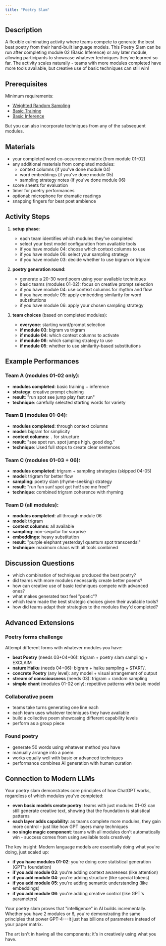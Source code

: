 ```yaml
---
title: "Poetry Slam"
---
```


## Description

A flexible culminating activity where teams compete to generate the best beat
poetry from their hand-built language models. This Poetry Slam can be run after
completing module 02 (Basic Inference) or any later module, allowing
participants to showcase whatever techniques they've learned so far. The
activity scales naturally - teams with more modules completed have more tools
available, but creative use of basic techniques can still win!

## Prerequisites

Minimum requirements:

- [Weighted Random Sampling](00-weighted-randomness.md)
- [Basic Training](01-basic-training.md)
- [Basic Inference](02-basic-inference.md)

But you can also incorporate techniques from any of the subsequent modules.

## Materials

- your completed word co-occurrence matrix (from module 01-02)
- any additional materials from completed modules:
  - context columns (if you've done module 04)
  - word embeddings (if you've done module 05)
  - sampling strategy notes (if you've done module 06)
- score sheets for evaluation
- timer for poetry performances
- optional: microphone for dramatic readings
- snapping fingers for beat poet ambience

## Activity Steps

1. **setup phase**:

   - each team identifies which modules they've completed
   - select your best model configuration from available tools
   - if you have module 04: choose which context columns to use
   - if you have module 06: select your sampling strategy
   - if you have module 03: decide whether to use bigram or trigram

2. **poetry generation round**:

   - generate a 20-30 word poem using your available techniques
   - basic teams (modules 01-02): focus on creative prompt selection
   - if you have module 04: use context columns for rhythm and flow
   - if you have module 05: apply embedding similarity for word substitutions
   - if you have module 06: apply your chosen sampling strategy

3. **team choices** (based on completed modules):
   - **everyone**: starting word/prompt selection
   - **if module 03**: bigram vs trigram
   - **if module 04**: which context columns to activate
   - **if module 06**: which sampling strategy to use
   - **if module 05**: whether to use similarity-based substitutions

## Example Performances

### Team A (modules 01-02 only):

- **modules completed**: basic training + inference
- **strategy**: creative prompt chaining
- **result**: "run spot see jump play fast run"
- **technique**: carefully selected starting words for variety

### Team B (modules 01-04):

- **modules completed**: through context columns
- **model**: bigram for simplicity
- **context columns**: `.` for structure
- **result**: "see spot run. spot jumps high. good dog."
- **technique**: Used full stops to create clear sentences

### Team C (modules 01-03 + 06):

- **modules completed**: trigram + sampling strategies (skipped 04-05)
- **model**: trigram for better flow
- **sampling**: poetry slam (rhyme-seeking) strategy
- **result**: "run fun sun! spot got hot! see me free!"
- **technique**: combined trigram coherence with rhyming

### Team D (all modules):

- **modules completed**: all through module 06
- **model**: trigram
- **context columns**: all available
- **sampling**: non-sequitur for surprise
- **embeddings**: heavy substitution
- **result**: "purple elephant yesterday! quantum spot transcends!"
- **technique**: maximum chaos with all tools combined

## Discussion Questions

- which combination of techniques produced the best poetry?
- did teams with more modules necessarily create better poems?
- how can creative use of basic techniques compete with advanced ones?
- what makes generated text feel "poetic"?
- which team made the best strategic choices given their available tools?
- how did teams adapt their strategies to the modules they'd completed?

## Advanced Extensions

### Poetry forms challenge

Attempt different forms with whatever modules you have:

- **beat Poetry** (needs 03+04+06): trigram + poetry slam sampling + EXCLAIM
- **nature Haiku** (needs 04+06): bigram + haiku sampling + START/`.`
- **concrete Poetry** (any level): any model + visual arrangement of output
- **stream of consciousness** (needs 03): trigram + random sampling
- **simple chant** (modules 01-02 only): repetitive patterns with basic model

### Collaborative poem

- teams take turns generating one line each
- each team uses whatever techniques they have available
- build a collective poem showcasing different capability levels
- perform as a group piece

### Found poetry

- generate 50 words using whatever method you have
- manually arrange into a poem
- works equally well with basic or advanced techniques
- performance combines AI generation with human curation

## Connection to Modern LLMs

Your poetry slam demonstrates core principles of how ChatGPT works, regardless
of which modules you've completed:

- **even basic models create poetry**: teams with just modules 01-02 can still
  generate creative text, showing that the foundation is statistical patterns
- **each layer adds capability**: as teams complete more modules, they gain more
  control - just like how GPT layers many techniques
- **no single magic component**: teams with all modules don't automatically
  win - success comes from using available tools creatively

The key insight: Modern language models are essentially doing what you're doing,
just scaled up:

- **if you have modules 01-02**: you're doing core statistical generation (GPT's
  foundation)
- **if you add module 03**: you're adding context awareness (like attention)
- **if you add module 04**: you're adding structure (like special tokens)
- **if you add module 05**: you're adding semantic understanding (like
  embeddings)
- **if you add module 06**: you're adding creative control (like GPT's
  parameters)

Your poetry slam proves that "intelligence" in AI builds incrementally. Whether
you have 2 modules or 6, you're demonstrating the same principles that power
GPT-4---it just has billions of parameters instead of your paper matrix.

The art isn't in having all the components; it's in creatively using what you
have.
